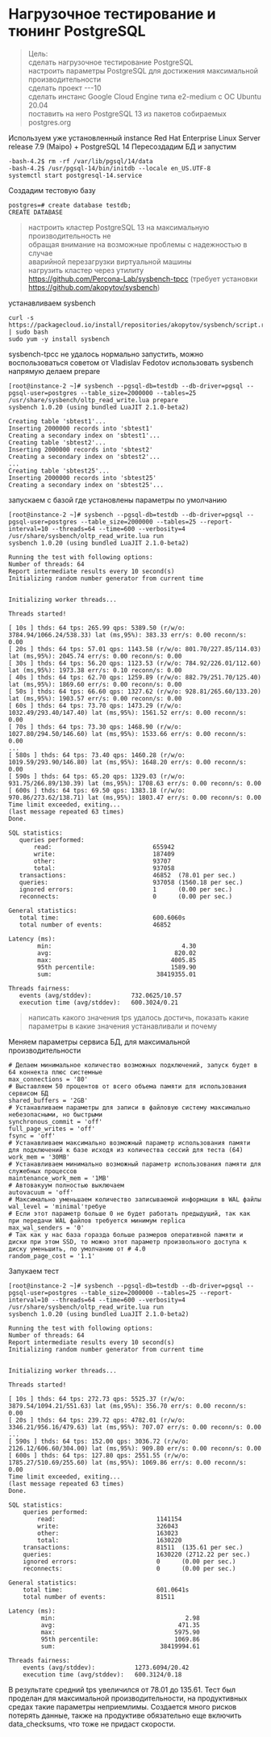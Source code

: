 # Нагрузочное тестирование и тюнинг PostgreSQL

>Цель:  
>сделать нагрузочное тестирование PostgreSQL  
>настроить параметры PostgreSQL для достижения максимальной производительности  
>сделать проект ---10  
>сделать инстанс Google Cloud Engine типа e2-medium с ОС Ubuntu 20.04  
>поставить на него PostgreSQL 13 из пакетов собираемых postgres.org  

Используем уже установленный instance Red Hat Enterprise Linux Server release 7.9 (Maipo) + PostgreSQL 14
Пересоздадим БД и запустим
```console
-bash-4.2$ rm -rf /var/lib/pgsql/14/data
-bash-4.2$ /usr/pgsql-14/bin/initdb --locale en_US.UTF-8
systemctl start postgresql-14.service
```
Создадим тестовую базу
```console
postgres=# create database testdb;
CREATE DATABASE
```
>настроить кластер PostgreSQL 13 на максимальную производительность не  
>обращая внимание на возможные проблемы с надежностью в случае  
>аварийной перезагрузки виртуальной машины  
>нагрузить кластер через утилиту  
>https://github.com/Percona-Lab/sysbench-tpcc (требует установки https://github.com/akopytov/sysbench)  

устанавливаем sysbench
```console
curl -s https://packagecloud.io/install/repositories/akopytov/sysbench/script.rpm.sh | sudo bash
sudo yum -y install sysbench
```
sysbench-tpcc не удалось нормально запустить, можно воспользоваться советом от Vladislav Fedotov использовать sysbench напрямую
делаем prepare
```console
[root@instance-2 ~]# sysbench --pgsql-db=testdb --db-driver=pgsql --pgsql-user=postgres --table_size=2000000 --tables=25 /usr/share/sysbench/oltp_read_write.lua prepare
sysbench 1.0.20 (using bundled LuaJIT 2.1.0-beta2)

Creating table 'sbtest1'...
Inserting 2000000 records into 'sbtest1'
Creating a secondary index on 'sbtest1'...
Creating table 'sbtest2'...
Inserting 2000000 records into 'sbtest2'
Creating a secondary index on 'sbtest2'...
...
Creating table 'sbtest25'...
Inserting 2000000 records into 'sbtest25'
Creating a secondary index on 'sbtest25'...
```
 запускаем с базой где установлены параметры по умолчанию
 ```console
 [root@instance-2 ~]# sysbench --pgsql-db=testdb --db-driver=pgsql --pgsql-user=postgres --table_size=2000000 --tables=25 --report-interval=10 --threads=64 --time=600 --verbosity=4 /usr/share/sysbench/oltp_read_write.lua run
sysbench 1.0.20 (using bundled LuaJIT 2.1.0-beta2)

Running the test with following options:
Number of threads: 64
Report intermediate results every 10 second(s)
Initializing random number generator from current time


Initializing worker threads...

Threads started!

[ 10s ] thds: 64 tps: 265.99 qps: 5389.50 (r/w/o: 3784.94/1066.24/538.33) lat (ms,95%): 383.33 err/s: 0.00 reconn/s: 0.00
[ 20s ] thds: 64 tps: 57.01 qps: 1143.58 (r/w/o: 801.70/227.85/114.03) lat (ms,95%): 2045.74 err/s: 0.00 reconn/s: 0.00
[ 30s ] thds: 64 tps: 56.20 qps: 1123.53 (r/w/o: 784.92/226.01/112.60) lat (ms,95%): 1973.38 err/s: 0.10 reconn/s: 0.00
[ 40s ] thds: 64 tps: 62.70 qps: 1259.89 (r/w/o: 882.79/251.70/125.40) lat (ms,95%): 1869.60 err/s: 0.00 reconn/s: 0.00
[ 50s ] thds: 64 tps: 66.60 qps: 1327.62 (r/w/o: 928.81/265.60/133.20) lat (ms,95%): 1903.57 err/s: 0.00 reconn/s: 0.00
[ 60s ] thds: 64 tps: 73.70 qps: 1473.29 (r/w/o: 1032.49/293.40/147.40) lat (ms,95%): 1561.52 err/s: 0.00 reconn/s: 0.00
[ 70s ] thds: 64 tps: 73.30 qps: 1468.90 (r/w/o: 1027.80/294.50/146.60) lat (ms,95%): 1533.66 err/s: 0.00 reconn/s: 0.00
...
[ 580s ] thds: 64 tps: 73.40 qps: 1460.28 (r/w/o: 1019.59/293.90/146.80) lat (ms,95%): 1648.20 err/s: 0.00 reconn/s: 0.00
[ 590s ] thds: 64 tps: 65.20 qps: 1329.03 (r/w/o: 931.75/266.89/130.39) lat (ms,95%): 1708.63 err/s: 0.00 reconn/s: 0.00
[ 600s ] thds: 64 tps: 69.50 qps: 1383.18 (r/w/o: 970.86/273.62/138.71) lat (ms,95%): 1803.47 err/s: 0.00 reconn/s: 0.00
Time limit exceeded, exiting...
(last message repeated 63 times)
Done.

SQL statistics:
    queries performed:
        read:                            655942
        write:                           187409
        other:                           93707
        total:                           937058
    transactions:                        46852  (78.01 per sec.)
    queries:                             937058 (1560.18 per sec.)
    ignored errors:                      1      (0.00 per sec.)
    reconnects:                          0      (0.00 per sec.)

General statistics:
    total time:                          600.6060s
    total number of events:              46852

Latency (ms):
         min:                                    4.30
         avg:                                  820.02
         max:                                 4005.85
         95th percentile:                     1589.90
         sum:                             38419355.01

Threads fairness:
    events (avg/stddev):           732.0625/10.57
    execution time (avg/stddev):   600.3024/0.21
 ```
>написать какого значения tps удалось достичь, показать какие параметры в какие значения устанавливали и почему  

Меняем параметры сервиса БД, для максимальной производительности
```console
# Делаем минимальное количество возможных подключений, запуск будет в 64 коннекта плюс системные
max_connections = '80'
# Выставляем 50 процентов от всего объема памяти для использования сервисом БД
shared_buffers = '2GB'
# Устанавливаем параметры для записи в файловую систему максимально небезопасными, но быстрыми
synchronous_commit = 'off'
full_page_writes = 'off'
fsync = 'off'
# Устанавливаем максимально возможный параметр использования памяти для подключений к базе исходя из количества сессий для теста (64)
work_mem = '30MB'
# Устанавливаем минимально возможный параметр использования памяти для служебных процессов
maintenance_work_mem = '1MB'
# Автовакуум полностью выключаем
autovacuum = 'off'
# Максимально уменьшаем количество записываемой информации в WAL файлы
wal_level = 'minimal'требуе
# Если этот параметр больше 0 не будет работать предыдущий, так как при передачи WAL файлов требуется минимум replica
max_wal_senders = '0'
# Так как у нас база горазда больше размеров оперативной памяти и диски при этом SSD, то можно этот параметр произвольного доступа к диску уменьшить, по умолчанию от # 4.0
random_page_cost = '1.1'
```
Запукаем тест
```console
[root@instance-2 ~]# sysbench --pgsql-db=testdb --db-driver=pgsql --pgsql-user=postgres --table_size=2000000 --tables=25 --report-interval=10 --threads=64 --time=600 --verbosity=4 /usr/share/sysbench/oltp_read_write.lua run
sysbench 1.0.20 (using bundled LuaJIT 2.1.0-beta2)

Running the test with following options:
Number of threads: 64
Report intermediate results every 10 second(s)
Initializing random number generator from current time


Initializing worker threads...

Threads started!

[ 10s ] thds: 64 tps: 272.73 qps: 5525.37 (r/w/o: 3879.54/1094.21/551.63) lat (ms,95%): 356.70 err/s: 0.00 reconn/s: 0.00
[ 20s ] thds: 64 tps: 239.72 qps: 4782.01 (r/w/o: 3346.21/956.16/479.63) lat (ms,95%): 707.07 err/s: 0.00 reconn/s: 0.00
...
[ 590s ] thds: 64 tps: 152.00 qps: 3036.72 (r/w/o: 2126.12/606.60/304.00) lat (ms,95%): 909.80 err/s: 0.00 reconn/s: 0.00
[ 600s ] thds: 64 tps: 127.80 qps: 2551.55 (r/w/o: 1785.27/510.69/255.60) lat (ms,95%): 1069.86 err/s: 0.00 reconn/s: 0.00
Time limit exceeded, exiting...
(last message repeated 63 times)
Done.

SQL statistics:
    queries performed:
        read:                            1141154
        write:                           326043
        other:                           163023
        total:                           1630220
    transactions:                        81511  (135.61 per sec.)
    queries:                             1630220 (2712.22 per sec.)
    ignored errors:                      0      (0.00 per sec.)
    reconnects:                          0      (0.00 per sec.)

General statistics:
    total time:                          601.0641s
    total number of events:              81511

Latency (ms):
         min:                                    2.98
         avg:                                  471.35
         max:                                 5975.90
         95th percentile:                     1069.86
         sum:                             38419994.61

Threads fairness:
    events (avg/stddev):           1273.6094/20.42
    execution time (avg/stddev):   600.3124/0.18
```
В результате средний tps увеличился от 78.01 до 135.61. Тест был проделан для максимальной производительности, на продуктивных средах такие параметры неприемлимы.
Создается много рисков потерять данные, также на продуктиве обязательно еще включить data_checksums, что тоже не придаст скорости.



